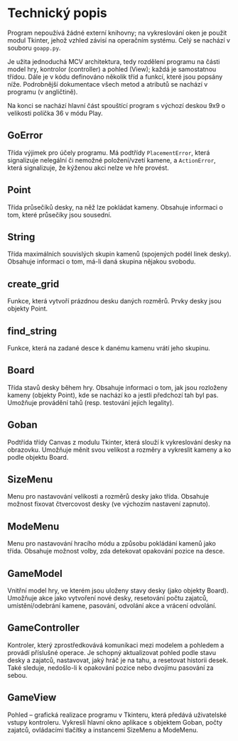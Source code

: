# Technický popis

Program nepoužívá žádné externí knihovny;
na vykreslování oken je použit modul Tkinter,
jehož vzhled závisí na operačním systému.
Celý se nachází v souboru `goapp.py`.

Je užita jednoduchá MCV architektura, tedy rozdělení programu na části
model hry, kontrolor (controller) a pohled (View); každá je samostatnou třídou.
Dále je v kódu definováno několik tříd a funkcí, které jsou popsány níže.
Podrobnější dokumentace všech metod a atributů se nachází v programu (v angličtině).

Na konci se nachází hlavní část spouštící program
s výchozí deskou 9x9 o velikosti políčka 36 v módu Play.

## GoError

Třída výjimek pro účely programu. Má podtřídy
`PlacementError`, která signalizuje nelegální či nemožné položení/vzetí kamene,
a `ActionError`, která signalizuje, že kýženou akci nelze ve hře provést.

## Point

Třída průsečíků desky, na něž lze pokládat kameny.
Obsahuje informaci o tom, které průsečíky jsou sousední.

## String

Třída maximálních souvislých skupin kamenů (spojených podél linek desky).
Obsahuje informaci o tom, má-li daná skupina nějakou svobodu.

## create_grid

Funkce, která vytvoří prázdnou desku daných rozměrů. Prvky desky jsou objekty Point.

## find_string

Funkce, která na zadané desce k danému kamenu vrátí jeho skupinu.

## Board

Třída stavů desky během hry. Obsahuje informaci o tom, jak jsou rozloženy kameny (objekty Point),
kde se nachází ko a jestli předchozí tah byl pas.
Umožňuje provádění tahů (resp. testování jejich legality).

## Goban

Podtřída třídy Canvas z modulu Tkinter, která slouží k vykreslování desky na obrazovku.
Umožňuje měnit svou velikost a rozměry a vykreslit kameny a ko podle objektu Board.

## SizeMenu

Menu pro nastavování velikosti a rozměrů desky jako třída.
Obsahuje možnost fixovat čtvercovost desky (ve výchozím nastavení zapnuto).

## ModeMenu

Menu pro nastavování hracího módu a způsobu pokládání kamenů jako třída.
Obsahuje možnost volby, zda detekovat opakování pozice na desce.

## GameModel

Vnitřní model hry, ve kterém jsou uloženy stavy desky (jako objekty Board).
Umožňuje akce jako vytvoření nové desky, resetování počtu zajatců,
umístění/odebrání kamene, pasování, odvolání akce a vrácení odvolání.

## GameController

Kontroler, který zprostředkovává komunikaci mezi modelem a pohledem a provádí příslušné operace.
Je schopný aktualizovat pohled podle stavu desky a zajatců,
nastavovat, jaký hráč je na tahu, a resetovat historii desek.
Také sleduje, nedošlo-li k opakování pozice nebo dvojímu pasování za sebou.

## GameView

Pohled – grafická realizace programu v Tkinteru, která předává uživatelské vstupy kontroleru.
Vykreslí hlavní okno aplikace s objektem Goban, počty zajatců, ovládacími tlačítky
a instancemi SizeMenu a ModeMenu.
